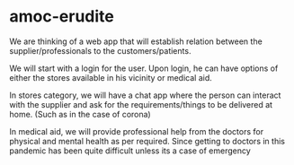 # amoc-erudite

We are thinking of a web app that will establish relation between the supplier/professionals to the customers/patients.

We will start with a login for the user. Upon login, he can have options of either the stores available in his vicinity or medical aid.

In stores category, we will have a chat app where the person can interact with the supplier and ask for the requirements/things to be delivered at home. (Such as in the case of corona)

In medical aid, we will provide professional help from the doctors for physical and mental health as per required.
Since getting to doctors in this pandemic has been quite difficult unless its a case of emergency


